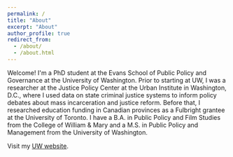 ```yaml
---
permalink: /
title: "About"
excerpt: "About"
author_profile: true
redirect_from: 
  - /about/
  - /about.html
---
```


Welcome! I'm a PhD student at the Evans School of Public Policy and Governance at the University of Washington. Prior to starting at UW, I was a researcher at the Justice Policy Center at the Urban Institute in Washington, D.C., where I used data on state criminal justice systems to inform policy debates about mass incarceration and justice reform. Before that, I researched education funding in Canadian provinces as a Fulbright grantee at the University of Toronto. I have a B.A. in Public Policy and Film Studies from the College of William & Mary and a M.S. in Public Policy and Management from the University of Washington.

Visit my [UW website](https://evans.uw.edu/profile/elizabeth-pelletier/).


